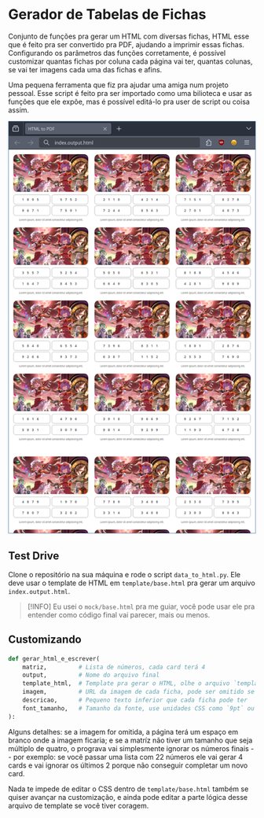 # Gerador de Tabelas de Fichas

Conjunto de funções pra gerar um HTML com diversas fichas, HTML esse que é
feito pra ser convertido pra PDF, ajudando a imprimir essas fichas.
Configurando os parâmetros das funções corretamente, é possível customizar
quantas fichas por coluna cada página vai ter, quantas colunas, se vai ter
imagens cada uma das fichas e afins.

Uma pequena ferramenta que fiz pra ajudar uma amiga num projeto pessoal. Esse
script é feito pra ser importado como uma bilioteca e usar as funções que ele
expôe, mas é possível editá-lo pra user de script ou coisa assim.

<p align="center">
    <img src="docs/demo.png" alt="demo">
</p>

## Test Drive

Clone o repositório na sua máquina e rode o script `data_to_html.py`. Ele
deve usar o template de HTML em `template/base.html` pra gerar um arquivo
`index.output.html`.

> [!INFO]
> Eu usei o `mock/base.html` pra me guiar, você pode usar ele pra entender como
> código final vai parecer, mais ou menos.

## Customizando

```py
def gerar_html_e_escrever(
    matriz,         # Lista de números, cada card terá 4
    output,         # Nome do arquivo final
    template_html,  # Template pra gerar o HTML, olhe o arquivo `template/base.html` antes!
    imagem,         # URL da imagem de cada ficha, pode ser omitido se não quizer imagem
    descricao,      # Pequeno texto inferior que cada ficha pode ter
    font_tamanho,   # Tamanho da fonte, use unidades CSS como `9pt` ou `1.5rem`
):
```

Alguns detalhes: se a imagem for omitida, a página terá um espaço em branco
onde a imagem ficaria; e se a matríz não tiver um tamanho que seja múltiplo de
quatro, o prograva vai simplesmente ignorar os números finais -- por exemplo:
se você passar uma lista com 22 números ele vai gerar 4 cards e vai ignorar
os últimos 2 porque não conseguir completar um novo card.

Nada te impede de editar o CSS dentro de `template/base.html` também se quiser
avançar na customização, e ainda pode editar a parte lógica desse arquivo de
template se você tiver coragem.
